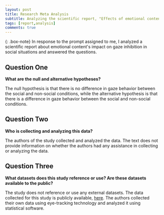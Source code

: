 ```yaml
---
layout: post
title: Research Meta Analysis
subtitle: Analyzing the scientific report, "Effects of emotional content on social inhibition of gaze in live social and non-social situations" by Laura Pasqualette & Louisa Kulke.
tags: [report,analysis]
comments: true
---
```


{: .box-note}
In response to the prompt assigned to me, I analyzed a scientific report about emotional content's impact on gaze inhibition in social situations and answered the questions. 

## Question One
**What are the null and alternative hypotheses?**

The null hypothesis is that there is no difference in gaze behavior between the social and non-social conditions, while the alternative hypothesis is that there is a difference in gaze behavior between the social and non-social conditions. 


## Question Two
**Who is collecting and analyzing this data?**

The authors of the study collected and analyzed the data. The text does not provide information on whether the authors had any assistance in collecting or analyzing the data.

## Question Three
**What datasets does this study reference or use? Are these datasets available to the public?**

The study does not reference or use any external datasets. The data collected for this study is publicly available, [here](https://osf.io/wznfj/). The authors collected their own data using eye-tracking technology and analyzed it using statistical software.



